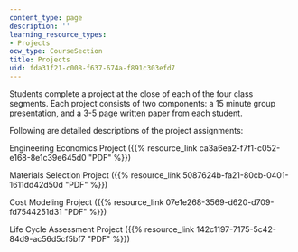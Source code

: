 ```yaml
---
content_type: page
description: ''
learning_resource_types:
- Projects
ocw_type: CourseSection
title: Projects
uid: fda31f21-c008-f637-674a-f891c303efd7
---
```


Students complete a project at the close of each of the four class segments. Each project consists of two components: a 15 minute group presentation, and a 3-5 page written paper from each student.

Following are detailed descriptions of the project assignments:

Engineering Economics Project ({{% resource_link ca3a6ea2-f7f1-c052-e168-8e1c39e645d0 "PDF" %}})

Materials Selection Project ({{% resource_link 5087624b-fa21-80cb-0401-1611dd42d50d "PDF" %}})

Cost Modeling Project ({{% resource_link 07e1e268-3569-d620-d709-fd7544251d31 "PDF" %}})

Life Cycle Assessment Project ({{% resource_link 142c1197-7175-5c42-84d9-ac56d5cf5bf7 "PDF" %}})
